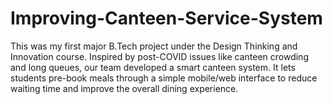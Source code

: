 # Improving-Canteen-Service-System
This was my first major B.Tech project under the Design Thinking and Innovation course. Inspired by post-COVID issues like canteen crowding and long queues, our team developed a smart canteen system. It lets students pre-book meals through a simple mobile/web interface to reduce waiting time and improve the overall dining experience.
